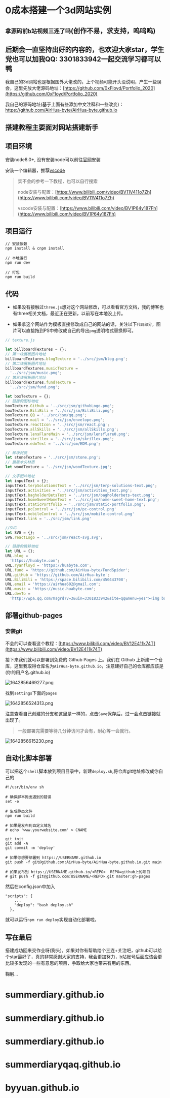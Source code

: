 
# 0成本搭建一个3d网站实例

## `拿源码前b站视频三连了吗`(创作不易，求支持，呜呜呜)

## 后期会一直坚持出好的内容的，也欢迎大家star，学生党也可以加我QQ: 3301833942一起交流学习都可以鸭

我自己的3d网站也是根据国外大佬改的，上个视频可能开头没说明，产生一些误会，这里先放大佬源码地址：[https://github.com/0xFloyd/Portfolio_2020](https://github.com/0xFloyd/Portfolio_2020)

我自己的源码地址(基于上面有些添加中文注释和一些改变)：[https://github.com/AirHua-byte/AirHua-byte.github.io ](https://github.com/AirHua-byte/AirHua-byte.github.io )

## 搭建教程主要面对网站搭建新手

## 项目环境

安装node8.0+, 没有安装node可以前往[官网](https://nodejs.org/zh-cn/)安装

安装一个编辑器，推荐[vscode](https://code.visualstudio.com/)

> 实不会的参考一下教程，也可以自行搜索
>
> node安装与配置：[https://www.bilibili.com/video/BV11V411o7Zh](https://www.bilibili.com/video/BV11V411o7Zh)
>
> vscode安装与配置：[https://www.bilibili.com/video/BV1P64y187Fh](https://www.bilibili.com/video/BV1P64y187Fh)

## 项目运行

```
// 安装依赖
npm install & cnpm install

// 本地运行
npm run dev

// 打包
npm run build
```

## 代码

+ 如果没有接触过`three.js`想对这个网站修改，可以看看官方文档，我的博客也有three相关文档，最近正在更新，以前写在本地没上传。

+ 如果拿这个网站作为模板直接修改成自己的网站的话，关注以下`代码部分`，图片可以直接拖到PS中修改成自己的导出`png`透明格式替换即可。

```js
// texture.js

let billboardTextures = {};
// 第一块展板图片地址
billboardTextures.blogTexture = '../src/jsm/blog.png';
// 第二块展板图片地址
billboardTextures.musicTexture =
  '../src/jsm/music.png';
// 第三块展板图片地址
billboardTextures.fundTexture =
  '../src/jsm/fund.png';

let boxTexture = {};
// 链接的图标地址
boxTexture.Github = '../src/jsm/githubLogo.png';
boxTexture.BiliBili = '../src/jsm/BiliBili.png';
boxTexture.QQ = '../src/jsm/qq.png';
boxTexture.mail = '../src/jsm/envelope.png';
boxTexture.reactIcon = '../src/jsm/react.png';
boxTexture.allSkills = '../src/jsm/allSkills.png';
boxTexture.lensFlareMain = '../src/jsm/lensflare0.png';
boxTexture.skrillex = '../src/jsm/skrillex.png';
boxTexture.edmText = '../src/jsm/EDM.png';

// 砖块材质
let stoneTexture = '../src/jsm/stone.png';
// 展板木头材质
let woodTexture = '../src/jsm/woodTexture.jpg';

// 文字图片地址
let inputText = {};
inputText.terpSolutionsText = '../src/jsm/terp-solutions-text.png';
inputText.activities = '../src/jsm/activities_text.png';
inputText.bagholderBetsText = '../src/jsm/bagholderbets-text.png';
inputText.homeSweetHomeText = '../src/jsm/home-sweet-home-text.png';
inputText.staticPortfolio = '../src/jsm/static-portfolio.png';
inputText.pcControl = '../src/jsm/pc-control.png'
inputText.mobileControl = '../src/jsm/mobile-control.png'
inputText.link = '../src/jsm/link.png'

//SVG
let SVG = {};
SVG.reactLogo = '../src/jsm/react-svg.svg';

// 链接的跳转地址
let URL = {};
URL.blog =
  'https://huabyte.com';
URL.ryanfloyd = 'https://huabyte.com';
URL.fund = 'https://github.com/AirHua-byte/FundSpider';
URL.gitHub = 'https://github.com/AirHua-byte';
URL.BiliBili = 'https://space.bilibili.com/450443708';
URL.email = 'https://airhua602@gmail.com';
URL.music = 'https://music.huabyte.com';
URL.devTo =
  'http://wpa.qq.com/msgrd?v=3&uin=3301833942&site=qq&menu=yes"><img border="0" src="http://wpa.qq.com/pa?p=2:3301833942:41';
```

## 部署github-pages

### 安装git

不会的可以查看这个教程：[https://www.bilibili.com/video/BV12E411k74T](https://www.bilibili.com/video/BV12E411k74T)

接下来我们就可以部署到免费的 Github Pages 上。我们在 Github 上新建一个仓库，这里我取得仓库名为`AirHua-byte.github.io`，注意建好自己的仓库都应该是(你的用户名.github.io)

![1642856469277.png](https://p9-juejin.byteimg.com/tos-cn-i-k3u1fbpfcp/e1da9488e0984d94b0be2e91229d17bc~tplv-k3u1fbpfcp-watermark.image?)

找到`settings`下面的`pages`

![1642856524313.png](https://p3-juejin.byteimg.com/tos-cn-i-k3u1fbpfcp/8f6ef96c1e074c639580daabfb935b09~tplv-k3u1fbpfcp-watermark.image?)

注意查看自己创建的分支和这里是一样的，点击`Save`保存后，过一会点击链接就出现了。

> 一般部署完需要等待几分钟访问才会有，耐心等一会就行。

![1642856615230.png](https://p1-juejin.byteimg.com/tos-cn-i-k3u1fbpfcp/8edf097917fb4c7294fb43b6fd9fa7c0~tplv-k3u1fbpfcp-watermark.image?)

## 自动化脚本部署

可以把这个`shell`脚本放到项目目录中，新建`deploy.sh`,将仓库git地址修改成你自己的

```shell
#!/usr/bin/env sh

# 确保脚本抛出遇到的错误
set -e

# 生成静态文件
npm run build

# 如果是发布到自定义域名
# echo 'www.yourwebsite.com' > CNAME

git init
git add -A
git commit -m 'deploy'

# 如果你想要部署到 https://USERNAME.github.io
git push -f git@github.com:AirHua-byte/AirHua-byte.github.io.git main

# 如果发布到 https://USERNAME.github.io/<REPO>  REPO=github上的项目
# git push -f git@github.com:USERNAME/<REPO>.git master:gh-pages

```

然后在config.json中加入

```
"scripts": {
	...
    "deploy": "bash deploy.sh"
  },
```

就可以运行`npm run deploy`实现自动化部署啦。

## 写在最后

搭建成功回来交作业呀(狗头)，如果对你有帮助给个三连+关注吧，github可以给个star最好了，真的非常感谢大家的支持，我会更加努力，b站账号后面应该会更比较多发现的一些有意思的项目，争取给大家也带来有用的东西。

鞠躬...

# summerdiary.github.io
# summerdiary.github.io
# summerdiary.github.io
# summerdiaryqaq.github.io
# byyuan.github.io
